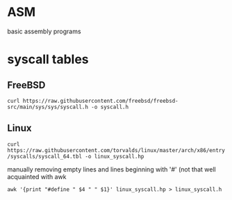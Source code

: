 # ASM
basic assembly programs

# syscall tables

## FreeBSD
```curl https://raw.githubusercontent.com/freebsd/freebsd-src/main/sys/sys/syscall.h -o syscall.h```

## Linux
```curl https://raw.githubusercontent.com/torvalds/linux/master/arch/x86/entry/syscalls/syscall_64.tbl -o linux_syscall.hp```

manually removing empty lines and lines beginning with '#' (not that well acquainted with awk
	
```awk '{print "#define " $4 " " $1}' linux_syscall.hp > linux_syscall.h```
